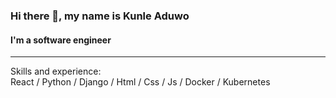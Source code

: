 ### Hi there 👋, my name is Kunle Aduwo
#### I'm a software engineer
<hr class="dotted">
Skills and experience: <br>
React / Python / Django / Html / Css / Js / Docker / Kubernetes






 

 

